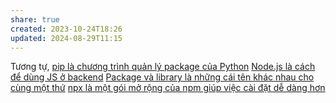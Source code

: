 ```yaml
---
share: true
created: 2023-10-24T18:26
updated: 2024-08-29T11:15
---
```

Tương tự, [pip là chương trình quản lý package của Python](../../../Python/Path,%20env,%20version/pip%20l%C3%A0%20ch%C6%B0%C6%A1ng%20tr%C3%ACnh%20qu%E1%BA%A3n%20l%C3%BD%20package%20c%E1%BB%A7a%20Python.md)
[Node.js là cách để dùng JS ở backend](./node.js%20l%C3%A0%20c%C3%A1ch%20%C4%91%E1%BB%83%20d%C3%B9ng%20JS%20%E1%BB%9F%20backend.md)
[Package và library là những cái tên khác nhau cho cùng một thứ](../../../../../../Kh%C3%A1i%20ni%E1%BB%87m%20c%C6%A1%20b%E1%BA%A3n%20v%C3%A0%20nguy%C3%AAn%20l%C3%BD%20l%E1%BA%ADp%20tr%C3%ACnh/Kh%C3%A1i%20ni%E1%BB%87m%20c%C6%A1%20b%E1%BA%A3n%20v%E1%BB%81%20l%E1%BA%ADp%20tr%C3%ACnh%20h%C6%B0%E1%BB%9Bng%20v%E1%BA%ADt%20th%E1%BB%83/M%C3%B4%20%C4%91un/Package%20v%C3%A0%20library%20l%C3%A0%20nh%E1%BB%AFng%20c%C3%A1i%20t%C3%AAn%20kh%C3%A1c%20nhau%20cho%20c%C3%B9ng%20m%E1%BB%99t%20th%E1%BB%A9.md)
[npx là một gói mở rộng của npm giúp việc cài đặt dễ dàng hơn](./npx%20l%C3%A0%20m%E1%BB%99t%20g%C3%B3i%20m%E1%BB%9F%20r%E1%BB%99ng%20c%E1%BB%A7a%20npm%20gi%C3%BAp%20vi%E1%BB%87c%20c%C3%A0i%20%C4%91%E1%BA%B7t%20d%E1%BB%85%20d%C3%A0ng%20h%C6%A1n.md)